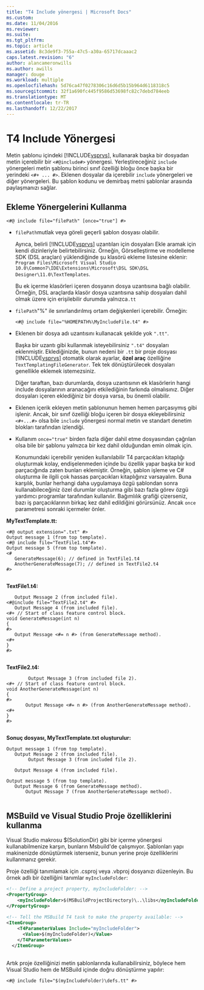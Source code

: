 ```yaml
---
title: "T4 Include yönergesi | Microsoft Docs"
ms.custom: 
ms.date: 11/04/2016
ms.reviewer: 
ms.suite: 
ms.tgt_pltfrm: 
ms.topic: article
ms.assetid: 8c3de9f3-755a-47c5-a30a-65717dcaaac2
caps.latest.revision: "6"
author: alancameronwills
ms.author: awills
manager: douge
ms.workload: multiple
ms.openlocfilehash: 5d76ca47f0278306c16d6d5b15b964d6118318c5
ms.sourcegitcommit: 32f1a690fc445f9586d53698fc82c7debd784eeb
ms.translationtype: MT
ms.contentlocale: tr-TR
ms.lasthandoff: 12/22/2017
---
```

# <a name="t4-include-directive"></a>T4 Include Yönergesi
Metin şablonu içindeki [!INCLUDE[vsprvs](../code-quality/includes/vsprvs_md.md)], kullanarak başka bir dosyadan metin içerebilir bir `<#@include#>` yönergesi. Yerleştireceğiniz `include` yönergeleri metin şablonu birinci sınıf özelliği bloğu önce başka bir yerindeki `<#+ ... #>`. Eklenen dosyalar da içerebilir `include` yönergeleri ve diğer yönergeleri. Bu şablon kodunu ve demirbaş metni şablonlar arasında paylaşmanızı sağlar.  
  
## <a name="using-include-directives"></a>Ekleme Yönergelerini Kullanma  
  
```  
<#@ include file="filePath" [once="true"] #>  
```  
  
-   `filePath`mutlak veya göreli geçerli şablon dosyası olabilir.  
  
     Ayrıca, belirli [!INCLUDE[vsprvs](../code-quality/includes/vsprvs_md.md)] uzantıları için dosyaları Ekle aramak için kendi dizinleriyle belirtebilirsiniz. Örneğin, Görselleştirme ve modelleme SDK (DSL araçları) yüklendiğinde şu klasörü ekleme listesine eklenir: `Program Files\Microsoft Visual Studio 10.0\Common7\IDE\Extensions\Microsoft\DSL SDK\DSL Designer\11.0\TextTemplates`.  
  
     Bu ek içerme klasörleri içeren dosyanın dosya uzantısına bağlı olabilir. Örneğin, DSL araçlarda klasör dosya uzantısına sahip dosyaları dahil olmak üzere için erişilebilir durumda yalnızca`.tt`  
  
-   `filePath`"%" ile sınırlandırılmış ortam değişkenleri içerebilir. Örneğin:  
  
    ```  
    <#@ include file="%HOMEPATH%\MyIncludeFile.t4" #>  
    ```  
  
-   Eklenen bir dosya adı uzantısını kullanacak şekilde yok `".tt"`.  
  
     Başka bir uzantı gibi kullanmak isteyebilirsiniz `".t4"` dosyaları eklenmiştir. Eklediğinizde, bunun nedeni bir `.tt` bir proje dosyası [!INCLUDE[vsprvs](../code-quality/includes/vsprvs_md.md)] otomatik olarak ayarlar, **özel araç** özelliğine `TextTemplatingFileGenerator`. Tek tek dönüştürülecek dosyaları genellikle eklemek istemezsiniz.  
  
     Diğer taraftan, bazı durumlarda, dosya uzantısının ek klasörlerin hangi include dosyalarının aranacağını etkilediğinin farkında olmalısınız. Diğer dosyaları içeren eklediğiniz bir dosya varsa, bu önemli olabilir.  
  
-   Eklenen içerik ekleyen metin şablonunun hemen hemen parçasıymış gibi işlenir. Ancak, bir sınıf özelliği bloğu içeren bir dosya ekleyebilirsiniz `<#+...#>` olsa bile `include` yönergesi normal metin ve standart denetim blokları tarafından izlendiği.  
  
-   Kullanım `once="true"` birden fazla diğer dahil etme dosyasından çağrılan olsa bile bir şablonu yalnızca bir kez dahil olduğundan emin olmak için.  
  
     Konumundaki içerebilir yeniden kullanılabilir T4 parçacıkları kitaplığı oluşturmak kolay, endişelenmeden içinde bu özellik yapar başka bir kod parçacığında zaten bunları eklemiştir.  Örneğin, şablon işleme ve C# oluşturma ile ilgili çok hassas parçacıkları kitaplığınız varsayalım.  Buna karşılık, bunlar herhangi daha uygulamaya özgü şablondan sonra kullanabileceğiniz özel durumlar oluşturma gibi bazı fazla görev özgü yardımcı programlar tarafından kullanılır. Bağımlılık grafiği çizerseniz, bazı iş parçacıklarının birkaç kez dahil edildiğini görürsünüz. Ancak `once` parametresi sonraki içermeler önler.  
  
 **MyTextTemplate.tt:**  
  
```  
<#@ output extension=".txt" #>  
Output message 1 (from top template).  
<#@ include file="TextFile1.t4"#>  
Output message 5 (from top template).  
<#  
   GenerateMessage(6); // defined in TextFile1.t4  
   AnotherGenerateMessage(7); // defined in TextFile2.t4  
#>  
  
```  
  
 **TextFile1.t4:**  
  
```  
   Output Message 2 (from included file).  
<#@include file="TextFile2.t4" #>  
   Output Message 4 (from included file).  
<#+ // Start of class feature control block.  
void GenerateMessage(int n)  
{  
#>  
   Output Message <#= n #> (from GenerateMessage method).  
<#+  
}  
#>  
  
```  
  
 **TextFile2.t4:**  
  
```  
        Output Message 3 (from included file 2).  
<#+ // Start of class feature control block.  
void AnotherGenerateMessage(int n)  
{  
#>  
       Output Message <#= n #> (from AnotherGenerateMessage method).  
<#+  
}  
#>  
  
```  
  
 **Sonuç dosyası, MyTextTemplate.txt oluşturulur:**  
  
```  
Output message 1 (from top template).  
   Output Message 2 (from included file).  
        Output Message 3 (from included file 2).  
  
   Output Message 4 (from included file).  
  
Output message 5 (from top template).  
   Output Message 6 (from GenerateMessage method).  
       Output Message 7 (from AnotherGenerateMessage method).  
  
```  
  
##  <a name="msbuild"></a>MSBuild ve Visual Studio Proje özelliklerini kullanma  
 Visual Studio makrosu $(SolutionDir) gibi bir içerme yönergesi kullanabilmenize karşın, bunların Msbuild'de çalışmıyor. Şablonları yapı makinenizde dönüştürmek isterseniz, bunun yerine proje özelliklerini kullanmanız gerekir.  
  
 Proje özelliği tanımlamak için .csproj veya .vbproj dosyanızı düzenleyin. Bu örnek adlı bir özelliğini tanımlar `myIncludeFolder`:  
  
```xml  
<!-- Define a project property, myIncludeFolder: -->  
<PropertyGroup>  
    <myIncludeFolder>$(MSBuildProjectDirectory)\..\libs</myIncludeFolder>  
</PropertyGroup>  
  
<!-- Tell the MSBuild T4 task to make the property available: -->  
<ItemGroup>  
    <T4ParameterValues Include="myIncludeFolder">  
      <Value>$(myIncludeFolder)</Value>  
    </T4ParameterValues>  
  </ItemGroup>  
  
```  
  
 Artık proje özelliğinizi metin şablonlarında kullanabilirsiniz, böylece hem Visual Studio hem de MSBuild içinde doğru dönüştürme yapılır:  
  
```  
<#@ include file="$(myIncludeFolder)\defs.tt" #>  
```